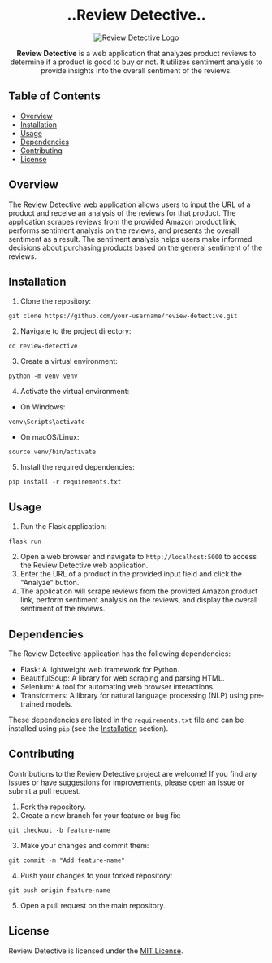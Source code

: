 <h1 align="center">..Review Detective..</h1>

<p align="center">
  <img src="https://m.media-amazon.com/images/I/61aPimOGsML.png" alt="Review Detective Logo">
</p>

<p align="center">
  <strong>Review Detective</strong> is a web application that analyzes product reviews to determine if a product is good to buy or not. It utilizes sentiment analysis to provide insights into the overall sentiment of the reviews.
</p>

<h2>Table of Contents</h2>

<ul>
  <li><a href="#overview">Overview</a></li>
  <li><a href="#installation">Installation</a></li>
  <li><a href="#usage">Usage</a></li>
  <li><a href="#dependencies">Dependencies</a></li>
  <li><a href="#contributing">Contributing</a></li>
  <li><a href="#license">License</a></li>
</ul>

<h2 id="overview">Overview</h2>

<p>
  The Review Detective web application allows users to input the URL of a product and receive an analysis of the reviews for that product. The application scrapes reviews from the provided Amazon product link, performs sentiment analysis on the reviews, and presents the overall sentiment as a result. The sentiment analysis helps users make informed decisions about purchasing products based on the general sentiment of the reviews.
</p>

<h2 id="installation">Installation</h2>

<ol>
  <li>Clone the repository:</li>
</ol>

<pre><code>git clone https://github.com/your-username/review-detective.git
</code></pre>

<ol start="2">
  <li>Navigate to the project directory:</li>
</ol>

<pre><code>cd review-detective
</code></pre>

<ol start="3">
  <li>Create a virtual environment:</li>
</ol>

<pre><code>python -m venv venv
</code></pre>

<ol start="4">
  <li>Activate the virtual environment:</li>
</ol>

<ul>
  <li>On Windows:</li>
</ul>

<pre><code>venv\Scripts\activate
</code></pre>

<ul>
  <li>On macOS/Linux:</li>
</ul>

<pre><code>source venv/bin/activate
</code></pre>

<ol start="5">
  <li>Install the required dependencies:</li>
</ol>

<pre><code>pip install -r requirements.txt
</code></pre>

<h2 id="usage">Usage</h2>

<ol>
  <li>Run the Flask application:</li>
</ol>

<pre><code>flask run
</code></pre>

<ol start="2">
  <li>Open a web browser and navigate to <code>http://localhost:5000</code> to access the Review Detective web application.</li>
  <li>Enter the URL of a product in the provided input field and click the "Analyze" button.</li>
  <li>The application will scrape reviews from the provided Amazon product link, perform sentiment analysis on the reviews, and display the overall sentiment of the reviews.</li>
</ol>

<h2 id="dependencies">Dependencies</h2>

<p>
  The Review Detective application has the following dependencies:
</p>

<ul>
  <li>Flask: A lightweight web framework for Python.</li>
  <li>BeautifulSoup: A library for web scraping and parsing HTML.</li>
  <li>Selenium: A tool for automating web browser interactions.</li>
  <li>Transformers: A library for natural language processing (NLP) using pre-trained models.</li>
</ul>

<p>
  These dependencies are listed in the <code>requirements.txt</code> file and can be installed using <code>pip</code> (see the <a href="#installation">Installation</a> section).
</p>

<h2 id="contributing">Contributing</h2>

<p>
  Contributions to the Review Detective project are welcome! If you find any issues or have suggestions for improvements, please open an issue or submit a pull request.
</p>

<ol>
  <li>Fork the repository.</li>
  <li>Create a new branch for your feature or bug fix:</li>
</ol>

<pre><code>git checkout -b feature-name
</code></pre>

<ol start="3">
  <li>Make your changes and commit them:</li>
</ol>

<pre><code>git commit -m "Add feature-name"
</code></pre>

<ol start="4">
  <li>Push your changes to your forked repository:</li>
</ol>

<pre><code>git push origin feature-name
</code></pre>

<ol start="5">
  <li>Open a pull request on the main repository.</li>
</ol>

<h2 id="license">License</h2>

<p>
  Review Detective is licensed under the <a href="LICENSE">MIT License</a>.
</p>
